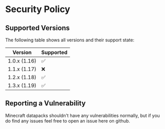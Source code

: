 # Security Policy

## Supported Versions

The following table shows all versions and their support state:

| Version | Supported          |
| ------- | ------------------ |
| 1.0.x (1.16)  | :white_check_mark: |
| 1.1.x (1.17)   | :x:                |
| 1.2.x (1.18)   | :white_check_mark: |
| 1.3.x (1.19) | :white_check_mark: |

## Reporting a Vulnerability

Minecraft datapacks shouldn't have any vulnerabilities normally, but if you do find any issues feel free to open an issue here on github.

